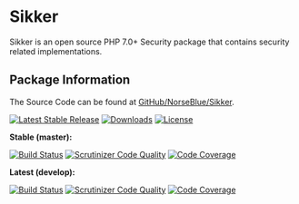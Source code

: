 # Sikker
Sikker is an open source PHP 7.0+ Security package that contains security related implementations.

## Package Information

The Source Code can be found at [GitHub/NorseBlue/Sikker][github-link].

[![Latest Stable Release][packagist-release-badge]][scrutinizer-buildstatus-develop-link]
[![Downloads][packagist-downloads-badge]][packagist-downloads-link]
[![License][opensource-license-badge]][opensource-license-link]

**Stable (master):**

[![Build Status][scrutinizer-buildstatus-master-badge]][scrutinizer-buildstatus-master-link]
[![Scrutinizer Code Quality][scrutinizer-quality-master-badge]][scrutinizer-quality-master-link]
[![Code Coverage][scrutinizer-codecoverage-master-badge]][scrutinizer-codecoverage-master-link]

**Latest (develop):**

[![Build Status][scrutinizer-buildstatus-develop-badge]][scrutinizer-buildstatus-develop-link]
[![Scrutinizer Code Quality][scrutinizer-quality-develop-badge]][scrutinizer-quality-develop-link]
[![Code Coverage][scrutinizer-codecoverage-develop-badge]][scrutinizer-codecoverage-develop-link]

[github-link]: https://github.com/NorseBlue/Sikker/
[opensource-license-link]: https://opensource.org/licenses/MIT
[opensource-license-badge]: https://img.shields.io/github/license/NorseBlue/Sikker.svg
[packagist-downloads-link]: https://github.com/NorseBlue/Sikker/releases
[packagist-downloads-badge]: https://img.shields.io/packagist/dt/NorseBlue/Sikker.svg
[packagist-release-link]: https://packagist.org/packages/norseblue/sikker
[packagist-release-badge]: https://img.shields.io/packagist/v/NorseBlue/Sikker.svg?style=flat
[scrutinizer-buildstatus-master-link]: https://scrutinizer-ci.com/g/NorseBlue/Sikker/build-status/master
[scrutinizer-buildstatus-master-badge]: https://scrutinizer-ci.com/g/NorseBlue/Sikker/badges/build.png?b=master
[scrutinizer-quality-master-link]: https://scrutinizer-ci.com/g/NorseBlue/Sikker/?branch=master
[scrutinizer-quality-master-badge]: https://scrutinizer-ci.com/g/NorseBlue/Sikker/badges/quality-score.png?b=master
[scrutinizer-codecoverage-master-link]: https://scrutinizer-ci.com/g/NorseBlue/Sikker/?branch=master
[scrutinizer-codecoverage-master-badge]: https://scrutinizer-ci.com/g/NorseBlue/Sikker/badges/coverage.png?b=master
[scrutinizer-buildstatus-develop-link]: https://scrutinizer-ci.com/g/NorseBlue/Sikker/build-status/develop
[scrutinizer-buildstatus-develop-badge]: https://scrutinizer-ci.com/g/NorseBlue/Sikker/badges/build.png?b=develop
[scrutinizer-quality-develop-link]: https://scrutinizer-ci.com/g/NorseBlue/Sikker/?branch=develop
[scrutinizer-quality-develop-badge]: https://scrutinizer-ci.com/g/NorseBlue/Sikker/badges/quality-score.png?b=develop
[scrutinizer-codecoverage-develop-link]: https://scrutinizer-ci.com/g/NorseBlue/Sikker/?branch=develop
[scrutinizer-codecoverage-develop-badge]: https://scrutinizer-ci.com/g/NorseBlue/Sikker/badges/coverage.png?b=develop